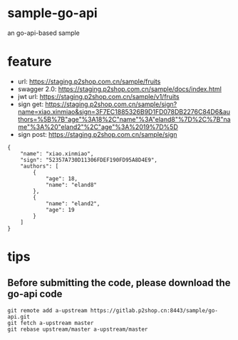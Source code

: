 # sample-go-api
an go-api-based sample 

# feature
- url:          https://staging.p2shop.com.cn/sample/fruits
- swagger 2.0:  https://staging.p2shop.com.cn/sample/docs/index.html
- jwt url:      https://staging.p2shop.com.cn/sample/v1/fruits
- sign get:     https://staging.p2shop.com.cn/sample/sign?name=xiao.xinmiao&sign=3F7EC1885326B9D1FD078DB2276C84D6&authors=%5B%7B"age"%3A18%2C"name"%3A"eland8"%7D%2C%7B"name"%3A%20"eland2"%2C"age"%3A%2019%7D%5D
- sign post:    https://staging.p2shop.com.cn/sample/sign
``` 
{
    "name": "xiao.xinmiao", 
    "sign": "52357A730D11306FDEF190FD95A8D4E9", 
    "authors": [
        {
            "age": 18, 
            "name": "eland8"
        }, 
        {
            "name": "eland2", 
            "age": 19
        }
    ]
}
```


# tips

## Before submitting the code, please download the go-api code
```
git remote add a-upstream https://gitlab.p2shop.cn:8443/sample/go-api.git
git fetch a-upstream master
git rebase upstream/master a-upstream/master
```
